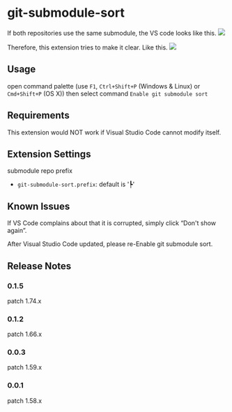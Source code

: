 # git-submodule-sort

If both repositories use the same submodule, the VS code looks like this.
![](https://user-images.githubusercontent.com/2452450/114032085-8f400100-98ae-11eb-8acd-f03e1bf67444.png)

Therefore, this extension tries to make it clear. Like this.
![](https://user-images.githubusercontent.com/2452450/114032112-96670f00-98ae-11eb-8b27-7086bb9d9648.png)

## Usage

open command palette (use `F1`, `Ctrl+Shift+P` (Windows & Linux) or `Cmd+Shift+P` (OS X))
then select command `Enable git submodule sort`

## Requirements

This extension would NOT work if Visual Studio Code cannot modify itself.

## Extension Settings

submodule repo prefix

* `git-submodule-sort.prefix`: default is '┡'

## Known Issues

If VS Code complains about that it is corrupted, simply click “Don't show again”.

After Visual Studio Code updated, please re-Enable git submodule sort.

## Release Notes

### 0.1.5

patch 1.74.x

### 0.1.2

patch 1.66.x

### 0.0.3

patch 1.59.x

### 0.0.1

patch 1.58.x
